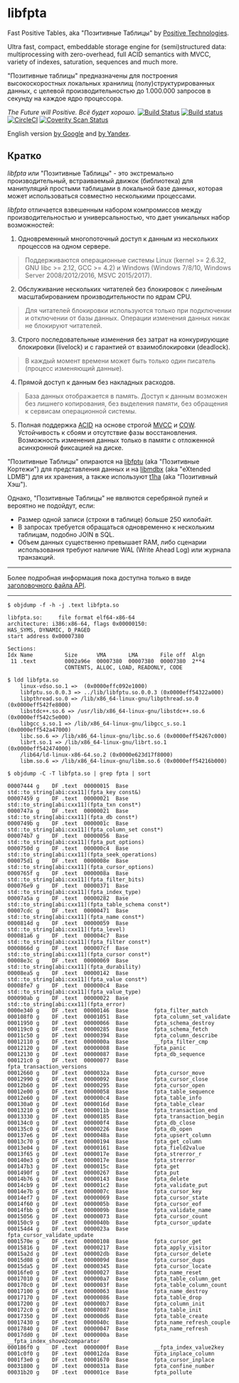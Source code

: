 libfpta
==============================================
Fast Positive Tables, aka "Позитивные Таблицы"
by [Positive Technologies](https://www.ptsecurity.ru).

Ultra fast, compact, embeddable storage engine for (semi)structured data:
multiprocessing with zero-overhead, full ACID semantics with MVCC,
variety of indexes, saturation, sequences and much more.

"Позитивные таблицы" предназначены для построения высокоскоростных
локальных хранилищ (полу)структурированных данных, с целевой
производительностью до 1.000.000 запросов в секунду на каждое ядро
процессора.

*The Future will Positive. Всё будет хорошо.*
[![Build Status](https://travis-ci.org/leo-yuriev/libfpta.svg?branch=devel)](https://travis-ci.org/leo-yuriev/libfpta)
[![Build status](https://ci.appveyor.com/api/projects/status/wiixsody1o9474g9/branch/devel?svg=true)](https://ci.appveyor.com/project/leo-yuriev/libfpta/branch/devel)
[![CircleCI](https://circleci.com/gh/leo-yuriev/libfpta/tree/devel.svg?style=svg)](https://circleci.com/gh/leo-yuriev/libfpta/tree/devel)
[![Coverity Scan Status](https://scan.coverity.com/projects/12920/badge.svg)](https://scan.coverity.com/projects/leo-yuriev-libfpta)

English version [by Google](https://translate.googleusercontent.com/translate_c?act=url&ie=UTF8&sl=ru&tl=en&u=https://github.com/leo-yuriev/libfpta/tree/devel)
and [by Yandex](https://translate.yandex.ru/translate?url=https%3A%2F%2Fgithub.com%2Fleo-yuriev%2Flibfpta%2Ftree%2Fdevel&lang=ru-en).


## Кратко

_libfpta_ или "Позитивные Таблицы" - это экстремально производительный,
встраиваемый движок (библиотека) для манипуляций простыми таблицами в
локальной базе данных, которая может использоваться совместно
несколькими процессами.

_libfpta_ отличается взвешенным набором компромиссов между
производительностью и универсальностью, что дает уникальных набор
возможностей:

1. Одновременный многопоточный доступ к данным из нескольких процессов на
одном сервере.
  > Поддерживаются операционные системы
  > Linux (kernel >= 2.6.32, GNU libc >= 2.12, GCC >= 4.2) и
  > Windows (Windows 7/8/10, Windows Server 2008/2012/2016, MSVC 2015/2017).

2. Обслуживание нескольких читателей без блокировок с линейным
масштабированием производительности по ядрам CPU.
  > Для читателей блокировки используются только при подключении и
  > отключении от базы данных. Операции изменения данных никак не блокируют
  > читателей.

3. Строго последовательные изменения без затрат на конкурирующие
блокировки (livelock) и с гарантией от взаимоблокировки (deadlock).
  > В каждый момент времени может быть только один писатель (процесс
  > изменяющий данные).

4. Прямой доступ к данным без накладных расходов.
  > База данных отображается в память. Доступ к данным возможен без
  > лишнего копирования, без выделения памяти, без обращения к сервисам
  > операционной системы.

5. Полная поддержка [ACID](https://ru.wikipedia.org/wiki/ACID) на основе строгой [MVCC](https://ru.wikipedia.org/wiki/MVCC) и
[COW](https://ru.wikipedia.org/wiki/%D0%9A%D0%BE%D0%BF%D0%B8%D1%80%D0%BE%D0%B2%D0%B0%D0%BD%D0%B8%D0%B5_%D0%BF%D1%80%D0%B8_%D0%B7%D0%B0%D0%BF%D0%B8%D1%81%D0%B8).
Устойчивость к сбоям и отсутствие фазы восстановления. Возможность
изменения данных только в памяти с отложенной асинхронной фиксацией на диске.

"Позитивные Таблицы" опираются на [libfptu](https://github.com/leo-yuriev/libfptu) (aka "Позитивные Кортежи")
для представления данных и на [libmdbx](https://github.com/ReOpen/libmdbx) (aka "eXtended LDMB")
для их хранения, а также используют [t1ha](https://github.com/PositiveTechnologies/t1ha) (aka "Позитивный Хэш").

Однако, "Позитивные Таблицы" не являются серебряной пулей и вероятно не
подойдут, если:

 * Размер одной записи (строки в таблице) больше 250 килобайт.
 * В запросах требуется обращаться одновременно к нескольким таблицам, подобно JOIN в SQL.
 * Объем данных существенно превышает RAM, либо сценарии использования
   требуют наличие WAL (Write Ahead Log) или журнала транзакций.

--------------------------------------------------------------------------------

Более подробная информация пока доступна только в виде [заголовочного файла API](fast_positive/tables.h).

--------------------------------------------------------------------------------

```
$ objdump -f -h -j .text libfpta.so

libfpta.so:     file format elf64-x86-64
architecture: i386:x86-64, flags 0x00000150:
HAS_SYMS, DYNAMIC, D_PAGED
start address 0x00007380

Sections:
Idx Name          Size      VMA       LMA       File off  Algn
 11 .text         0002a96e  00007380  00007380  00007380  2**4
                  CONTENTS, ALLOC, LOAD, READONLY, CODE
```

```
$ ldd libfpta.so
	linux-vdso.so.1 =>  (0x0000effc092e1000)
	libfptu.so.0.0.3 => ../lib/libfptu.so.0.0.3 (0x0000eff54322a000)
	libpthread.so.0 => /lib/x86_64-linux-gnu/libpthread.so.0 (0x0000eff542fe8000)
	libstdc++.so.6 => /usr/lib/x86_64-linux-gnu/libstdc++.so.6 (0x0000eff542c5e000)
	libgcc_s.so.1 => /lib/x86_64-linux-gnu/libgcc_s.so.1 (0x0000eff542a47000)
	libc.so.6 => /lib/x86_64-linux-gnu/libc.so.6 (0x0000eff54267c000)
	librt.so.1 => /lib/x86_64-linux-gnu/librt.so.1 (0x0000eff542474000)
	/lib64/ld-linux-x86-64.so.2 (0x0000e623d17f8000)
	libm.so.6 => /lib/x86_64-linux-gnu/libm.so.6 (0x0000eff54216b000)
```

```
$ objdump -C -T libfpta.so | grep fpta | sort

00007444 g    DF .text	00000015  Base        std::to_string[abi:cxx11](fpta_key const&)
00007459 g    DF .text	00000021  Base        std::to_string[abi:cxx11](fpta_txn const*)
0000747a g    DF .text	00000021  Base        std::to_string[abi:cxx11](fpta_db const*)
0000749b g    DF .text	0000001c  Base        std::to_string[abi:cxx11](fpta_column_set const*)
000074b7 g    DF .text	00000056  Base        std::to_string[abi:cxx11](fpta_put_options)
0000750d g    DF .text	000000c4  Base        std::to_string[abi:cxx11](fpta_seek_operations)
000075d1 g    DF .text	0000008e  Base        std::to_string[abi:cxx11](fpta_cursor_options)
0000765f g    DF .text	0000008a  Base        std::to_string[abi:cxx11](fpta_filter_bits)
000076e9 g    DF .text	00000371  Base        std::to_string[abi:cxx11](fpta_index_type)
00007a5a g    DF .text	00000282  Base        std::to_string[abi:cxx11](fpta_table_schema const*)
00007cdc g    DF .text	00000471  Base        std::to_string[abi:cxx11](fpta_name const*)
0000814d g    DF .text	00000059  Base        std::to_string[abi:cxx11](fpta_level)
000081a6 g    DF .text	000004c7  Base        std::to_string[abi:cxx11](fpta_filter const*)
0000866d g    DF .text	000007cf  Base        std::to_string[abi:cxx11](fpta_cursor const*)
00008e3c g    DF .text	00000069  Base        std::to_string[abi:cxx11](fpta_durability)
00008ea5 g    DF .text	00000142  Base        std::to_string[abi:cxx11](fpta_value const*)
00008fe7 g    DF .text	000000c4  Base        std::to_string[abi:cxx11](fpta_value_type)
000090ab g    DF .text	00000022  Base        std::to_string[abi:cxx11](fpta_error)
0000e340 g    DF .text	00000146  Base        fpta_filter_match
000108f0 g    DF .text	00001051  Base        fpta_column_set_validate
00011950 g    DF .text	00000066  Base        fpta_schema_destroy
000119c0 g    DF .text	00000285  Base        fpta_schema_fetch
00011c50 g    DF .text	00000394  Base        fpta_column_describe
00012110 g    DF .text	0000000a  Base        __fpta_filter_cmp
00012120 g    DF .text	00000008  Base        fpta_panic
00012130 g    DF .text	00000087  Base        fpta_db_sequence
000121c0 g    DF .text	00000077  Base        fpta_transaction_versions
00012660 g    DF .text	0000032a  Base        fpta_cursor_move
00012990 g    DF .text	00000092  Base        fpta_cursor_close
00012b60 g    DF .text	00000295  Base        fpta_cursor_open
00012e00 g    DF .text	00000058  Base        fpta_table_sequence
00012e60 g    DF .text	000000c4  Base        fpta_table_info
000130a0 g    DF .text	0000016d  Base        fpta_table_clear
00013210 g    DF .text	0000011b  Base        fpta_transaction_end
00013330 g    DF .text	00000185  Base        fpta_transaction_begin
000134c0 g    DF .text	000000f4  Base        fpta_db_close
000135c0 g    DF .text	00000226  Base        fpta_db_open
000137e6 g    DF .text	0000048a  Base        fpta_upsert_column
00013c70 g    DF .text	00000194  Base        fpta_get_column
00013e04 g    DF .text	00000161  Base        fpta_field2value
00013f65 g    DF .text	0000017e  Base        fpta_strerror_r
000140e3 g    DF .text	0000017e  Base        fpta_strerror
000147b3 g    DF .text	0000015c  Base        fpta_get
0001490f g    DF .text	00000267  Base        fpta_put
00014b76 g    DF .text	00000143  Base        fpta_delete
00014cb9 g    DF .text	000001c2  Base        fpta_validate_put
00014e7b g    DF .text	0000007c  Base        fpta_cursor_key
00014ef7 g    DF .text	00000069  Base        fpta_cursor_state
00014f60 g    DF .text	0000005b  Base        fpta_cursor_eof
00014fbb g    DF .text	0000009b  Base        fpta_validate_name
00015056 g    DF .text	00000073  Base        fpta_cursor_count
000150c9 g    DF .text	0000040b  Base        fpta_cursor_update
000154d4 g    DF .text	0000023a  Base        fpta_cursor_validate_update
0001570e g    DF .text	00000108  Base        fpta_cursor_get
00015816 g    DF .text	00000217  Base        fpta_apply_visitor
00015a2d g    DF .text	000002db  Base        fpta_cursor_delete
00015d08 g    DF .text	0000009d  Base        fpta_cursor_dups
00015da5 g    DF .text	00000345  Base        fpta_cursor_locate
00016fe0 g    DF .text	00000027  Base        fpta_name_reset
00017010 g    DF .text	000000a7  Base        fpta_table_column_get
000170c0 g    DF .text	0000003f  Base        fpta_table_column_count
00017100 g    DF .text	00000063  Base        fpta_name_destroy
00017170 g    DF .text	00000086  Base        fpta_table_drop
00017200 g    DF .text	000000b7  Base        fpta_column_init
000172c0 g    DF .text	00000087  Base        fpta_table_init
00017350 g    DF .text	000000d6  Base        fpta_table_create
00017430 g    DF .text	0000040c  Base        fpta_name_refresh_couple
00017840 g    DF .text	00000047  Base        fpta_name_refresh
00017dd0 g    DF .text	0000000a  Base        __fpta_index_shove2comparator
000186f0 g    DF .text	0000000f  Base        __fpta_index_value2key
0001c0f0 g    DF .text	000012da  Base        fpta_inplace_column
0001f3e0 g    DF .text	00001670  Base        fpta_cursor_inplace
00031800 g    DF .text	0000031a  Base        fpta_confine_number
00031b20 g    DF .text	000001ce  Base        fpta_pollute
```

